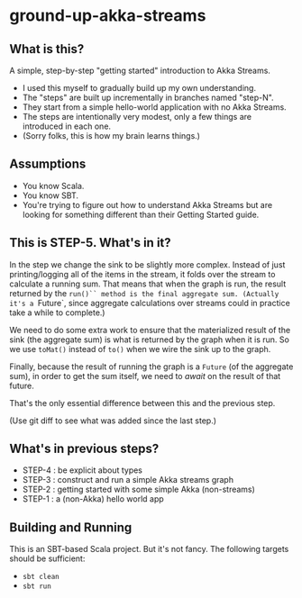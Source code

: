 # ground-up-akka-streams

## What is this?

A simple, step-by-step "getting started" introduction to Akka Streams.

* I used this myself to gradually build up my own understanding.
* The "steps" are built up incrementally in branches named "step-N".
* They start from a simple hello-world application with no Akka Streams.
* The steps are intentionally very modest, only a few things are introduced in each one.
* (Sorry folks, this is how my brain learns things.)

## Assumptions

* You know Scala.
* You know SBT.
* You're trying to figure out how to understand Akka Streams but are looking for something different than their Getting Started guide.

## This is STEP-5. What's in it?

In the step we change the sink to be slightly more complex. Instead of just printing/logging all of the items in the stream, it 
folds over the stream to calculate a running sum. That means that when the graph is run, the result returned by the `run()`` method
is the final aggregate sum. (Actually it's a `Future`, since aggregate calculations over streams could in practice take a while to complete.)

We need to do some extra work to ensure that the materialized result of the sink (the aggregate sum) is what is returned by the graph when it is run. So we use `toMat()` instead of `to()` when we wire the sink up to the graph. 

Finally, because the result of running the graph is a `Future` (of the aggregate sum), in order to get the sum itself, we need to *await* on the result of that future.

That's the only essential difference between this and the previous step.

(Use git diff to see what was added since the last step.)

## What's in previous steps?

* STEP-4 : be explicit about types
* STEP-3 : construct and run a simple Akka streams graph
* STEP-2 : getting started with some simple Akka (non-streams) 
* STEP-1 : a (non-Akka) hello world app

## Building and Running

This is an SBT-based Scala project. But it's not fancy. The following targets should be sufficient:

* `sbt clean`
* `sbt run`
